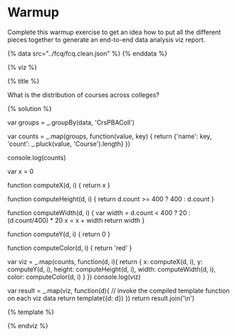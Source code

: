# Warmup

Complete this warmup exercise to get an idea how to put all the different pieces
together to generate an end-to-end data analysis viz report.

<a name="top"/>
<div id="autonav"></div>

{% data src="../fcq/fcq.clean.json" %}
{% enddata %}

{% viz %}

{% title %}

What is the distribution of courses across colleges?

{% solution %}

var groups = _.groupBy(data, 'CrsPBAColl')

var counts = _.map(groups, function(value, key) {
    return {'name': key, 'count': _.pluck(value, 'Course').length}
})

console.log(counts)

var x = 0

function computeX(d, i) {
    return x
}

function computeHeight(d, i) {
    return d.count >= 400 ? 400 : d.count
}

function computeWidth(d, i) {
    var width = d.count < 400 ? 20 : (d.count/400) * 20
    x = x + width
    return width
}

function computeY(d, i) {
    return 0
}

function computeColor(d, i) {
    return 'red'
}

var viz = _.map(counts, function(d, i){
            return {
                x: computeX(d, i),
                y: computeY(d, i),
                height: computeHeight(d, i),
                width: computeWidth(d, i),
                color: computeColor(d, i)
            }
         })
console.log(viz)

var result = _.map(viz, function(d){
         // invoke the compiled template function on each viz data
         return template({d: d})
     })
return result.join('\n')

{% template %}

<rect x="${d.x}"
      y="${d.y}"
      height="${d.height}"
      width="${d.width}"
      style="fill:${d.color};
             stroke-width:3;
             stroke:rgb(0,0,0)" />

{% endviz %}
